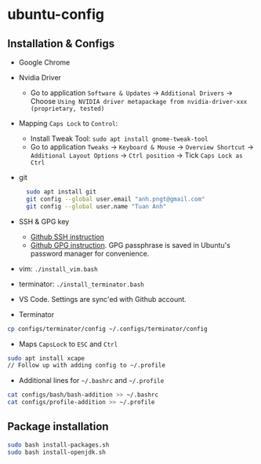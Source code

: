 # ubuntu-config

## Installation & Configs

- Google Chrome
- Nvidia Driver
  - Go to application `Software & Updates` -> `Additional Drivers` -> Choose `Using NVIDIA driver metapackage from nvidia-driver-xxx (proprietary, tested)`
- Mapping `Caps Lock` to `Control`:
  - Install Tweak Tool: `sudo apt install gnome-tweak-tool`
  - Go to application `Tweaks` -> `Keyboard & Mouse` -> `Overview Shortcut` -> `Additional Layout Options` -> `Ctrl position` -> Tick `Caps Lock as Ctrl`
- git
  
  ```sh
    sudo apt install git
    git config --global user.email "anh.pngt@gmail.com"
    git config --global user.name "Tuan Anh"
  ```

- SSH & GPG key
  - [Github SSH instruction](https://docs.github.com/en/authentication/connecting-to-github-with-ssh/generating-a-new-ssh-key-and-adding-it-to-the-ssh-agent)
  - [Github GPG instruction](https://docs.github.com/en/authentication/managing-commit-signature-verification/generating-a-new-gpg-key). GPG passphrase is saved in Ubuntu's password manager for convenience.
- vim: `./install_vim.bash` 
- terminator: `./install_terminator.bash`
- VS Code. Settings are sync'ed with Github account.

* Terminator

```bash
cp configs/terminator/config ~/.configs/terminator/config
```

* Maps `CapsLock` to `ESC` and `Ctrl`

```bash
sudo apt install xcape
// Follow up with adding config to ~/.profile
```

* Additional lines for `~/.bashrc` and `~/.profile`

```bash
cat configs/bash/bash-addition >> ~/.bashrc
cat configs/profile-addition >> ~/.profile
```

## Package installation

```bash
sudo bash install-packages.sh
sudo bash install-openjdk.sh
```
